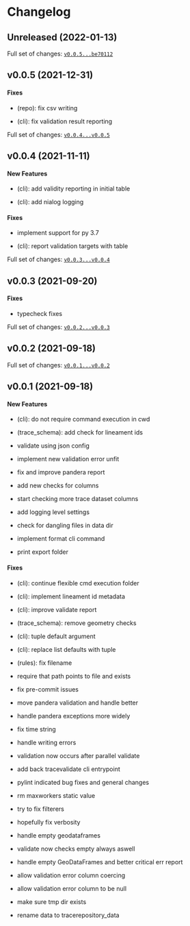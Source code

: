 # Changelog

## Unreleased (2022-01-13)

Full set of changes:
[`v0.0.5...be70112`](https://github.com/nialov/tracerepo/compare/v0.0.5...be70112)

## v0.0.5 (2021-12-31)

#### Fixes

-   (repo): fix csv writing

-   (cli): fix validation result reporting

Full set of changes:
[`v0.0.4...v0.0.5`](https://github.com/nialov/tracerepo/compare/v0.0.4...v0.0.5)

## v0.0.4 (2021-11-11)

#### New Features

-   (cli): add validity reporting in initial table

-   (cli): add nialog logging

#### Fixes

-   implement support for py 3.7

-   (cli): report validation targets with table

Full set of changes:
[`v0.0.3...v0.0.4`](https://github.com/nialov/tracerepo/compare/v0.0.3...v0.0.4)

## v0.0.3 (2021-09-20)

#### Fixes

-   typecheck fixes

Full set of changes:
[`v0.0.2...v0.0.3`](https://github.com/nialov/tracerepo/compare/v0.0.2...v0.0.3)

## v0.0.2 (2021-09-18)

Full set of changes:
[`v0.0.1...v0.0.2`](https://github.com/nialov/tracerepo/compare/v0.0.1...v0.0.2)

## v0.0.1 (2021-09-18)

#### New Features

-   (cli): do not require command execution in cwd

-   (trace_schema): add check for lineament ids

-   validate using json config

-   implement new validation error unfit

-   fix and improve pandera report

-   add new checks for columns

-   start checking more trace dataset columns

-   add logging level settings

-   check for dangling files in data dir

-   implement format cli command

-   print export folder

#### Fixes

-   (cli): continue flexible cmd execution folder

-   (cli): implement lineament id metadata

-   (cli): improve validate report

-   (trace_schema): remove geometry checks

-   (cli): tuple default argument

-   (cli): replace list defaults with tuple

-   (rules): fix filename

-   require that path points to file and exists

-   fix pre-commit issues

-   move pandera validation and handle better

-   handle pandera exceptions more widely

-   fix time string

-   handle writing errors

-   validation now occurs after parallel validate

-   add back tracevalidate cli entrypoint

-   pylint indicated bug fixes and general changes

-   rm maxworkers static value

-   try to fix filterers

-   hopefully fix verbosity

-   handle empty geodataframes

-   validate now checks empty always aswell

-   handle empty GeoDataFrames and better critical err report

-   allow validation error column coercing

-   allow validation error column to be null

-   make sure tmp dir exists

-   rename data to tracerepository_data
